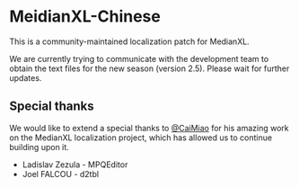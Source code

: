 # MeidianXL-Chinese

This is a community-maintained localization patch for MedianXL.

We are currently trying to communicate with the development team to obtain the text files for the new season (version 2.5). Please wait for further updates.

## Special thanks
We would like to extend a special thanks to [@CaiMiao](https://github.com/CaiMiao) for his amazing work on the MedianXL localization project, which has allowed us to continue building upon it.

* Ladislav Zezula - MPQEditor
* Joel FALCOU - d2tbl
